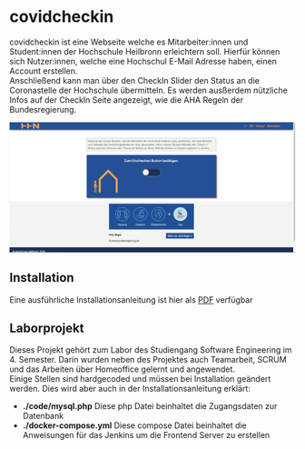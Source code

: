 # covidcheckin
covidcheckin ist eine Webseite welche es Mitarbeiter:innen und Student:innen der Hochschule Heilbronn erleichtern soll. Hierfür können sich Nutzer:innen, welche eine Hochschul E-Mail Adresse haben, einen Account erstellen.  
Anschließend kann man über den CheckIn Slider den Status an die Coronastelle der Hochschule übermitteln. Es werden ausßerdem nützliche Infos auf der CheckIn Seite angezeigt, wie die AHA Regeln der Bundesregierung.

![CeckIn Site](https://github.com/crexodon/covidcheckin/blob/main/pictures/checkin.png)

## Installation
Eine ausführliche Installationsanleitung ist hier als [PDF](https://github.com/crexodon/covidcheckin/blob/main/covidcheckin_installation.pdf) verfügbar

## Laborprojekt
Dieses Projekt gehört zum Labor des Studiengang Software Engineering im 4. Semester. Darin wurden neben des Projektes auch Teamarbeit, SCRUM und das Arbeiten über Homeoffice gelernt und angewendet.  
Einige Stellen sind hardgecoded und müssen bei Installation geändert werden. Dies wird aber auch in der Installationsanleitung erklärt:
 - **./code/mysql.php** Diese php Datei beinhaltet die Zugangsdaten zur Datenbank
 - **./docker-compose.yml** Diese compose Datei beinhaltet die Anweisungen für das Jenkins um die Frontend Server zu erstellen
